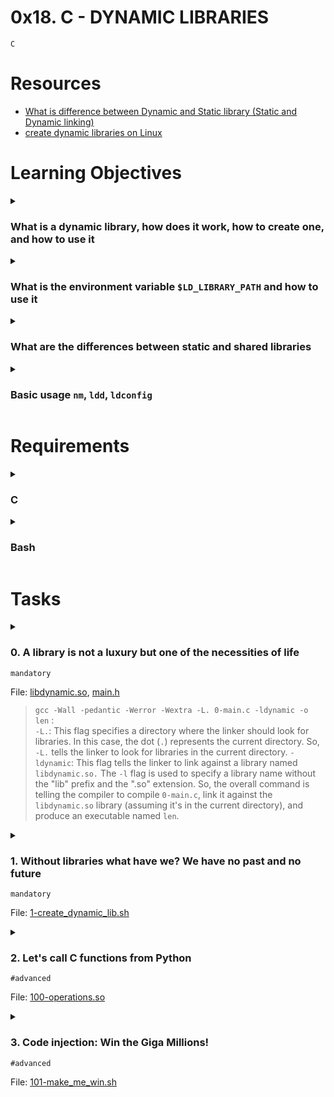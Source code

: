 # **0x18. C - DYNAMIC LIBRARIES**
`C`

# Resources
- [What is difference between Dynamic and Static library (Static and Dynamic linking)](https://www.youtube.com/watch?v=eW5he5uFBNM)
- [create dynamic libraries on Linux](https://www.google.com/#q=linux+create+dynamic+library)

<!-- man or help:
- `` -->

# Learning Objectives
<details>
<summary><h3>What is a dynamic library, how does it work, how to create one, and how to use it</h3></summary>

A dynamic library, also known as a shared library, is a collection of code and data that can be used by multiple programs simultaneously. It contains functions, classes, and other code that can be linked to a program at runtime, rather than being compiled directly into the program's executable file. This allows for code reuse, efficient memory usage, and easier updates to the shared functionality without recompiling every program that uses it.

Here's how a dynamic library works:

1. **Compilation**: The code that you want to include in the dynamic library is compiled and linked into a separate file with a `.so` extension (on Linux/Unix) or a `.dll` extension (on Windows). This generates a dynamic library file that contains the compiled machine code.

2. **Linking**: When you compile your program that uses the dynamic library, the compiler only includes references to the functions and symbols from the library, not the actual code itself. The program's executable file contains placeholders for these references.

3. **Loading**: When the program is run, the operating system loader (such as the dynamic linker on Unix-like systems) locates and loads the dynamic library into memory. This is often done using the `dlopen()` function on Unix-like systems.

4. **Symbol Resolution**: The operating system resolves the references in the program's executable to the actual code addresses in the loaded dynamic library. This allows the program to access the functions and data from the library.

5. **Execution**: The program can now use the functions and data from the dynamic library as if they were part of the program's code. The dynamic library remains loaded in memory as long as there are programs using it.

To create and use a dynamic library in C:

**Creating a Dynamic Library:**

1. Write the code you want to include in the dynamic library.
2. Compile the code into a dynamic library using appropriate compiler flags. On Linux/Unix, this can be done using `gcc -shared -o libexample.so example.c`.

**Using a Dynamic Library:**

1. Write the code for your main program.
2. Compile the main program, including references to the functions from the dynamic library, using appropriate compiler flags. On Linux/Unix, this can be done using `gcc -o main main.c -L. -lexample`.

Here, `-L.` specifies that the compiler should look for libraries in the current directory, and `-lexample` tells it to link against `libexample.so` (or `libexample.dll` on Windows).

3. When you run the main program, the dynamic library will be loaded automatically, and your program will be able to use the functions from the library.

Remember that the specific steps and commands can vary based on your development environment and operating system. It's also important to manage things like versioning and dependencies properly when working with dynamic libraries.
</details>

<details>
<summary><h3>What is the environment variable <code>$LD_LIBRARY_PATH</code> and how to use it</h3></summary>

The `$LD_LIBRARY_PATH` environment variable is a variable used in Unix-like operating systems (such as Linux) to specify directories where the system should look for shared libraries before searching the default system paths. Shared libraries (dynamic libraries) are files containing compiled code that can be loaded and used by programs at runtime. By setting the `$LD_LIBRARY_PATH`, you can control where the system searches for these libraries when executing programs.

Here's how to use the `$LD_LIBRARY_PATH` environment variable:

1. **Setting the Environment Variable:**

   To set the `$LD_LIBRARY_PATH` environment variable, you can use the terminal. Open a terminal and use the following command:

   ```bash
   export LD_LIBRARY_PATH=/path/to/your/library/directory:$LD_LIBRARY_PATH
   ```

   Replace `/path/to/your/library/directory` with the actual path to the directory containing your shared library files. The `$LD_LIBRARY_PATH` variable can contain multiple paths separated by colons (`:`). The use of `$LD_LIBRARY_PATH` is temporary and affects the current shell session only.

2. **Using the Environment Variable:**

   After setting the `$LD_LIBRARY_PATH` variable, any program you run from the same terminal session will first search for shared libraries in the paths specified in this variable before looking in the system's default library paths.

   For example, if you have a program named `my_program` that uses a shared library named `libexample.so`, and you've set the `$LD_LIBRARY_PATH` to include the directory containing `libexample.so`, running `my_program` will use the shared library from the specified path.

3. **Using in Compilation:**

   When compiling a program that uses a dynamic library, you can also provide the library search path using the `-L` flag followed by the path. This can be helpful when you don't want to modify the `$LD_LIBRARY_PATH` globally. For example:

   ```bash
   gcc -o my_program my_program.c -L/path/to/library/directory -lexample
   ```

   This tells the compiler to look for libraries in the specified directory and link against the library named `libexample.so`.

Remember that setting `$LD_LIBRARY_PATH` globally for all programs is not always recommended, as it can potentially lead to conflicts and compatibility issues between different programs. It's generally better to use this variable selectively when needed, or use the `-L` flag during compilation.

Additionally, there are some security considerations when using `$LD_LIBRARY_PATH`, as it can potentially be exploited by malicious users. Therefore, it's important to be cautious when modifying this variable and only use it in controlled environments.
</details>

<details>
<summary><h3>What are the differences between static and shared libraries</h3></summary>

Static and shared libraries are two different ways of packaging and distributing code that can be used by programs. They have distinct advantages and disadvantages, and understanding their differences is important when deciding which approach to use.

**Static Libraries:**

1. **Compilation and Size:**
   - Static libraries are compiled into the final executable at compile time. This means that the code from the static library is copied into the executable itself.
   - This can result in larger executable files because each program using the library includes its own copy of the library's code.

2. **Independence:**
   - The static library becomes an integral part of the executable. It doesn't rely on external files or dependencies when the program runs.
   - This can lead to easier distribution of a single executable without worrying about sharing external library files.

3. **Isolation:**
   - Since each program has its own copy of the library's code, changes to the library won't affect already compiled programs.
   - This can be useful for ensuring stability in complex software ecosystems.

4. **Ease of Deployment:**
   - Distributing a program with a static library requires providing a single executable file without any external dependencies.
   - However, if multiple programs use the same static library, there's duplication of code across all these programs, leading to larger overall file sizes.

**Shared Libraries (Dynamic Libraries):**

1. **Compilation and Size:**
   - Shared libraries are compiled separately and remain as standalone files (e.g., `.so` on Linux/Unix, `.dll` on Windows).
   - Programs that use shared libraries reference these external files without including the library code within the executable.
   - This results in smaller executable files since they don't contain the library code.

2. **Independence:**
   - Shared libraries are external to the executable. Programs using shared libraries require the library files to be present on the system where they're run.
   - This can lead to version compatibility concerns and dependency management.

3. **Efficiency:**
   - Since multiple programs can share a single copy of a shared library, there's a potential for better memory usage. The library code is loaded into memory only once.

4. **Updates and Maintenance:**
   - Updates to shared libraries are reflected in all programs using the library, avoiding the need to recompile every program that uses it.
   - This can simplify maintenance and bug fixes, but it also requires careful versioning to avoid breaking existing programs.

5. **Flexibility:**
   - Shared libraries can be updated independently, making it easier to provide bug fixes or add new features to shared functionality.

In summary, static libraries offer simplicity and independence but can result in larger executable sizes and code duplication. Shared libraries provide efficiency and easier maintenance, but they require careful version management and can introduce external dependency concerns. The choice between static and shared libraries depends on factors like code reusability, distribution needs, efficiency, and version management strategies.
</details>

<details>
<summary><h3>Basic usage <code>nm</code>, <code>ldd</code>, <code>ldconfig</code></h3></summary>

`nm`, `ldd`, and `ldconfig` are command-line tools commonly used on Unix-like operating systems to inspect and manage dynamic libraries. They provide various ways to analyze, list, and configure libraries on your system. Here's a brief overview of each tool's basic usage:

1. **`nm` - Symbol Table Display Utility:**
   `nm` is used to display the symbols (functions, variables, etc.) contained in an object file or an executable. It's particularly useful for examining the symbols within dynamic libraries.

   Usage example:
   ```bash
   nm -D libexample.so
   ```
   This command lists the symbols in the `libexample.so` shared library, showing whether they are defined, undefined, or dynamic.

2. **`ldd` - List Dynamic Dependencies:**
   `ldd` is used to show the shared libraries that an executable or a shared library depends on. It's helpful to identify the runtime dependencies of a program.

   Usage example:
   ```bash
   ldd ./my_program
   ```
   This command lists the shared libraries required by `my_program` and also shows their absolute paths. If a library is not found, it will be indicated as "not found" or "not a dynamic executable."

3. **`ldconfig` - Dynamic Linker Run-Time Cache Configuration:**
   `ldconfig` updates the runtime linker cache, which is a system-wide database used by the dynamic linker to locate shared libraries. It's used after installing new shared libraries or updating the library cache.

   Usage examples:
   - To refresh the cache after adding new libraries:
     ```bash
     sudo ldconfig
     ```
   - To specify additional library paths to be included in the cache:
     ```bash
     echo "/path/to/your/library" | sudo tee /etc/ld.so.conf.d/my_library.conf
     sudo ldconfig
     ```
     This will add `/path/to/your/library` to the list of paths the dynamic linker searches.

Remember to replace placeholders like `libexample.so`, `./my_program`, and `/path/to/your/library` with the actual paths and filenames relevant to your use case.

These tools are particularly useful when dealing with shared libraries, diagnosing dependency issues, and ensuring that your programs can locate the required libraries at runtime.
</details>

# Requirements
<details><summary><h3>C</h3></summary>

- Allowed editors: `vi`, `vim`, `emacs`
- All your files will be compiled on Ubuntu 20.04 LTS using gcc, using the options -Wall -Werror -Wextra -pedantic -std=gnu89
- All your files should end with a new line
- A `README.md` file, at the root of the folder of the project is mandatory
- Your code should use the `Betty` style. It will be checked using [betty-style.pl](https://github.com/alx-tools/Betty/blob/master/betty-style.pl) and [betty-doc.pl](https://github.com/alx-tools/Betty/blob/master/betty-doc.pl)
- You are not allowed to use global variables
- No more than 5 functions per file
- You are not allowed to use the standard library. Any use of functions like `printf`, `puts`, etc… is forbidden
- You are allowed to use [_putchar](https://github.com/alx-tools/_putchar.c/blob/master/_putchar.c)
- You don’t have to push `_putchar.c`, we will use our file. If you do it won’t be taken into account
- In the following examples, the `main.c` files are shown as examples. You can use them to test your functions, but you don’t have to push them to your repo (if you do we won’t take them into account). We will use our own `main.c` files at compilation. Our `main.c` files might be different from the one shown in the examples
- The prototypes of all your functions and the prototype of the function `_putchar` should be included in your header file called `main.h`
- Don’t forget to push your header file
</details>

<details><summary><h3>Bash</h3></summary>

- Allowed editors: `vi`, `vim`, `emacs`
- All your scripts will be tested on Ubuntu 20.04 LTS
- All your files should end with a new line ([why?](https://unix.stackexchange.com/questions/18743/whats-the-point-in-adding-a-new-line-to-the-end-of-a-file/18789))
- The first line of all your files should be exactly `#!/bin/bash`
- A `README.md` file, at the root of the folder of the project, describing what each script is doing
- All your files must be executable
</details>

<!-- # More Info -->

# Tasks
<details>
<summary>

### 0. A library is not a luxury but one of the necessities of life
`mandatory`

File: [libdynamic.so](), [main.h]()
> `gcc -Wall -pedantic -Werror -Wextra -L. 0-main.c -ldynamic -o len` : <br>
   `-L.`: This flag specifies a directory where the linker should look for libraries. In this case, the dot (`.`) represents the current directory. So, `-L.` tells the linker to look for libraries in the current directory.
   `-ldynamic`: This flag tells the linker to link against a library named `libdynamic.so.` The `-l` flag is used to specify a library name without the "lib" prefix and the ".so" extension.
   So, the overall command is telling the compiler to compile `0-main.c`, link it against the `libdynamic.so` library (assuming it's in the current directory), and produce an executable named `len`.
</summary>

Create the dynamic library libdynamic.so containing all the functions listed below:
```c
int _putchar(char c);
int _islower(int c);
int _isalpha(int c);
int _abs(int n);
int _isupper(int c);
int _isdigit(int c);
int _strlen(char *s);
void _puts(char *s);
char *_strcpy(char *dest, char *src);
int _atoi(char *s);
char *_strcat(char *dest, char *src);
char *_strncat(char *dest, char *src, int n);
char *_strncpy(char *dest, char *src, int n);
int _strcmp(char *s1, char *s2);
char *_memset(char *s, char b, unsigned int n);
char *_memcpy(char *dest, char *src, unsigned int n);
char *_strchr(char *s, char c);
unsigned int _strspn(char *s, char *accept);
char *_strpbrk(char *s, char *accept);
char *_strstr(char *haystack, char *needle);
```
If you haven’t coded all of the above functions create empty ones, with the right prototype.
Don’t forget to push your `main.h` file in your repository, containing at least all the prototypes of the above functions.
```bash
julien@ubuntu:~/0x18. Dynamic libraries$ ls -la lib*
-rwxrwxr-x 1 julien julien 13632 Jan  7 06:25 libdynamic.so
julien@ubuntu:~/0x18. Dynamic libraries$ nm -D libdynamic.so 
0000000000000a90 T _abs
0000000000000aa9 T _atoi
0000000000202048 B __bss_start
                 w __cxa_finalize
0000000000202048 D _edata
0000000000202050 B _end
00000000000011f8 T _fini
                 w __gmon_start__
0000000000000900 T _init
0000000000000bd7 T _isalpha
0000000000000c04 T _isdigit
0000000000000c25 T _islower
0000000000000c46 T _isupper
                 w _ITM_deregisterTMCloneTable
                 w _ITM_registerTMCloneTable
                 w _Jv_RegisterClasses
0000000000000c67 T _memcpy
0000000000000caa T _memset
0000000000000ce9 T _putchar
0000000000000d0e T _puts
0000000000000d4a T _strcat
0000000000000dcf T _strchr
0000000000000e21 T _strcmp
0000000000000e89 T _strcpy
0000000000000eeb T _strlen
0000000000000f15 T _strncat
0000000000000fa5 T _strncpy
0000000000001029 T _strpbrk
000000000000109d T _strspn
0000000000001176 T _strstr
                 U write
julien@ubuntu:~/0x18. Dynamic libraries$ cat 0-main.c
#include "main.h"
#include <stdio.h>

/**
 * main - check the code
 *
 * Return: Always EXIT_SUCCESS.
 */
int main(void)
{
    printf("%d\n", _strlen("My Dyn Lib"));
    return (EXIT_SUCCESS);
}
julien@ubuntu:~/0x18. Dynamic libraries$ gcc -Wall -pedantic -Werror -Wextra -L. 0-main.c -ldynamic -o len
julien@ubuntu:~/0x18. Dynamic libraries$ ldd len 
    linux-vdso.so.1 =>  (0x00007fff5d1d2000)
    libdynamic.so => not found
    libc.so.6 => /lib/x86_64-linux-gnu/libc.so.6 (0x00007f74c6bb9000)
    /lib64/ld-linux-x86-64.so.2 (0x0000556be5b82000)
julien@ubuntu:~/0x18. Dynamic libraries$ export LD_LIBRARY_PATH=.:$LD_LIBRARY_PATH
julien@ubuntu:~/0x18. Dynamic libraries$ ldd len
    linux-vdso.so.1 =>  (0x00007fff41ae9000)
    libdynamic.so => ./libdynamic.so (0x00007fd4bf2d9000)
    libc.so.6 => /lib/x86_64-linux-gnu/libc.so.6 (0x00007fd4beef6000)
    /lib64/ld-linux-x86-64.so.2 (0x0000557566402000)
julien@ubuntu:~/0x18. Dynamic libraries$ ./len 
10
julien@ubuntu:~/0x18. Dynamic libraries$ 
```
</details>

<details>
<summary>

### 1. Without libraries what have we? We have no past and no future
`mandatory`

File: [1-create_dynamic_lib.sh]()
</summary>

Create a script that creates a dynamic library called `liball.so` from all the `.c` files that are in the current directory.
```bash
julien@ubuntu:~/0x18. Dynamic libraries$ ls *.c
abs.c   isalpha.c  islower.c  memcpy.c  putchar.c  strcat.c  strcmp.c  strlen.c   strncpy.c  strspn.c
atoi.c  isdigit.c  isupper.c  memset.c  puts.c     strchr.c  strcpy.c  strncat.c  strpbrk.c  strstr.c
julien@ubuntu:~/0x18. Dynamic libraries$ ./1-create_dynamic_lib.sh 
julien@ubuntu:~/0x18. Dynamic libraries$ nm -D --defined-only liball.so 
0000000000000a90 T _abs
0000000000000aa9 T _atoi
0000000000202048 B __bss_start
0000000000202048 D _edata
0000000000202050 B _end
00000000000011f8 T _fini
0000000000000900 T _init
0000000000000bd7 T _isalpha
0000000000000c04 T _isdigit
0000000000000c25 T _islower
0000000000000c46 T _isupper
0000000000000c67 T _memcpy
0000000000000caa T _memset
0000000000000ce9 T _putchar
0000000000000d0e T _puts
0000000000000d4a T _strcat
0000000000000dcf T _strchr
0000000000000e21 T _strcmp
0000000000000e89 T _strcpy
0000000000000eeb T _strlen
0000000000000f15 T _strncat
0000000000000fa5 T _strncpy
0000000000001029 T _strpbrk
000000000000109d T _strspn
0000000000001176 T _strstr
julien@ubuntu:~/0x18. Dynamic libraries$ 
```
</details>

<details>
<summary>

### 2. Let's call C functions from Python
`#advanced`

File: [100-operations.so]()
</summary>

I know, you’re missing C when coding in Python. So let’s fix that!

Create a dynamic library that contains C functions that can be called from Python. See example for more detail.
```bash
julien@ubuntu:~/0x18$ cat 100-tests.py
import random
import ctypes

cops = ctypes.CDLL('./100-operations.so')
a = random.randint(-111, 111)
b = random.randint(-111, 111)
print("{} + {} = {}".format(a, b, cops.add(a, b)))
print("{} - {} = {}".format(a, b, cops.sub(a, b)))
print("{} x {} = {}".format(a, b, cops.mul(a, b)))
print("{} / {} = {}".format(a, b, cops.div(a, b)))
print("{} % {} = {}".format(a, b, cops.mod(a, b)))
julien@ubuntu:~/0x16. Doubly linked lists$ python3 100-tests.py 
66 + -76 = -10
66 - -76 = 142
66 x -76 = -5016
66 / -76 = 0
66 % -76 = 66
julien@ubuntu:~/0x18$ python3 100-tests.py 
-34 + -57 = -91
-34 - -57 = 23
-34 x -57 = 1938
-34 / -57 = 0
-34 % -57 = -34
julien@ubuntu:~/0x18$ python3 100-tests.py 
-5 + -72 = -77
-5 - -72 = 67
-5 x -72 = 360
-5 / -72 = 0
-5 % -72 = -5
julien@ubuntu:~/0x18$ python3 100-tests.py 
39 + -62 = -23
39 - -62 = 101
39 x -62 = -2418
39 / -62 = 0
39 % -62 = 39
julien@ubuntu:~/0x18$ 
```
</details>

<details>
<summary>

### 3. Code injection: Win the Giga Millions!
`#advanced`

File: [101-make_me_win.sh]()
</summary>

I bought a ticket for the Giga Millions and chose these numbers: 9, 8, 10, 24, 75 + 9. If you could run two commands on the same server where the Giga Millions program runs, could you make me win the Jackpot?

- Our mole got us a copy of the program, you can download it [here](https://github.com/alx-tools/0x18.c). Our mole also gave us a piece of documentation:
```
/* Giga Millions program                                                                                    
  * Players may pick six numbers from two separate pools of numbers:                                                
  * - five different numbers from 1 to 75 and                                                                       
  * - one number from 1 to 15                                                                                       
  * You win the jackpot by matching all six winning numbers in a drawing.                                           
  * Your chances to win the jackpot is 1 in 258,890,850                                                             
  *                                                                                                                 
  * usage: ./gm n1 n2 n3 n4 n5 bonus
```
- You can’t modify the program `gm` itself as Master Sysadmin Sylvain (MSS) always checks its [MD5](https://github.com/alx-tools/0x18.c/blob/master/101-md5_gm) before running it
- The system is an `Linux Ubuntu 16.04`
- The server has internet access
- Our mole will be only able to run two commands from a shell script, without being detected by MSS
- Your shell script should be maximum 3 lines long. You are not allowed to use `;`, `&&`, `||`, `|`, ` (it would be detected by MSS), and have a maximum of two commands
- Our mole has only the authorization to upload one file on the server. It will be your shell script
- Our mole will run your shell script this way: `mss@gm_server$ . ./101-make_me_win.sh`
- Our mole will run your shell script from the same directory containing the program `gm`, exactly 98 seconds before MSS runs `gm` with my numbers: `./gm 9 8 10 24 75 9`
- MSS will use the same terminal and session than our mole
- Before running the `gm` program, MSS always check the content of the directory
- MSS always exit after running the program `gm`
- TL;DR; This is what is going to happen
```bash
mss@gm_server$ . ./101-make_me_win.sh
mss@gm_server$ rm 101-make_me_win.sh
mss@gm_server$ ls -la
. .. gm
mss@gm_server$ history -c
mss@gm_server$ clear
mss@gm_server$ ls -la
. .. gm
mss@gm_server$ md5sum gm
d52e6c18e0723f5b025a75dea19ef365  gm
mss@gm_server$ ./gm 9 8 10 24 75 9
--> Please make me win!
mss@gm_server$ exit
```
Tip: `LD_PRELOAD`
</details>

